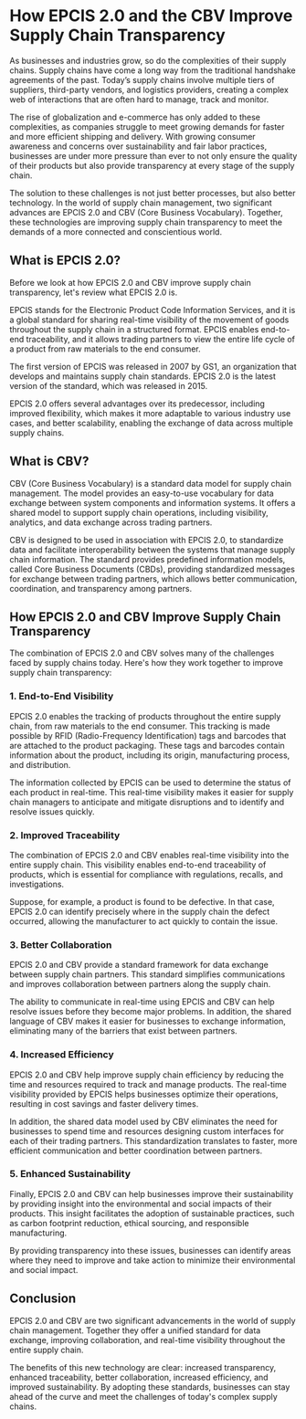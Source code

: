 # How EPCIS 2.0 and the CBV Improve Supply Chain Transparency

As businesses and industries grow, so do the complexities of their supply chains. Supply chains have come a long way from the traditional handshake agreements of the past. Today’s supply chains involve multiple tiers of suppliers, third-party vendors, and logistics providers, creating a complex web of interactions that are often hard to manage, track and monitor.

The rise of globalization and e-commerce has only added to these complexities, as companies struggle to meet growing demands for faster and more efficient shipping and delivery. With growing consumer awareness and concerns over sustainability and fair labor practices, businesses are under more pressure than ever to not only ensure the quality of their products but also provide transparency at every stage of the supply chain.

The solution to these challenges is not just better processes, but also better technology. In the world of supply chain management, two significant advances are EPCIS 2.0 and CBV (Core Business Vocabulary). Together, these technologies are improving supply chain transparency to meet the demands of a more connected and conscientious world.

## What is EPCIS 2.0?

Before we look at how EPCIS 2.0 and CBV improve supply chain transparency, let's review what EPCIS 2.0 is.

EPCIS stands for the Electronic Product Code Information Services, and it is a global standard for sharing real-time visibility of the movement of goods throughout the supply chain in a structured format. EPCIS enables end-to-end traceability, and it allows trading partners to view the entire life cycle of a product from raw materials to the end consumer.

The first version of EPCIS was released in 2007 by GS1, an organization that develops and maintains supply chain standards. EPCIS 2.0 is the latest version of the standard, which was released in 2015. 

EPCIS 2.0 offers several advantages over its predecessor, including improved flexibility, which makes it more adaptable to various industry use cases, and better scalability, enabling the exchange of data across multiple supply chains. 

## What is CBV? 

CBV (Core Business Vocabulary) is a standard data model for supply chain management. The model provides an easy-to-use vocabulary for data exchange between system components and information systems. It offers a shared model to support supply chain operations, including visibility, analytics, and data exchange across trading partners.

CBV is designed to be used in association with EPCIS 2.0, to standardize data and facilitate interoperability between the systems that manage supply chain information. The standard provides predefined information models, called Core Business Documents (CBDs), providing standardized messages for exchange between trading partners, which allows better communication, coordination, and transparency among partners.

## How EPCIS 2.0 and CBV Improve Supply Chain Transparency

The combination of EPCIS 2.0 and CBV solves many of the challenges faced by supply chains today. Here's how they work together to improve supply chain transparency:

### 1. End-to-End Visibility

EPCIS 2.0 enables the tracking of products throughout the entire supply chain, from raw materials to the end consumer. This tracking is made possible by RFID (Radio-Frequency Identification) tags and barcodes that are attached to the product packaging. These tags and barcodes contain information about the product, including its origin, manufacturing process, and distribution.

The information collected by EPCIS can be used to determine the status of each product in real-time. This real-time visibility makes it easier for supply chain managers to anticipate and mitigate disruptions and to identify and resolve issues quickly.

### 2. Improved Traceability

The combination of EPCIS 2.0 and CBV enables real-time visibility into the entire supply chain. This visibility enables end-to-end traceability of products, which is essential for compliance with regulations, recalls, and investigations.

Suppose, for example, a product is found to be defective. In that case, EPCIS 2.0 can identify precisely where in the supply chain the defect occurred, allowing the manufacturer to act quickly to contain the issue.

### 3. Better Collaboration

EPCIS 2.0 and CBV provide a standard framework for data exchange between supply chain partners. This standard simplifies communications and improves collaboration between partners along the supply chain.

The ability to communicate in real-time using EPCIS and CBV can help resolve issues before they become major problems. In addition, the shared language of CBV makes it easier for businesses to exchange information, eliminating many of the barriers that exist between partners.

### 4. Increased Efficiency

EPCIS 2.0 and CBV help improve supply chain efficiency by reducing the time and resources required to track and manage products. The real-time visibility provided by EPCIS helps businesses optimize their operations, resulting in cost savings and faster delivery times.

In addition, the shared data model used by CBV eliminates the need for businesses to spend time and resources designing custom interfaces for each of their trading partners. This standardization translates to faster, more efficient communication and better coordination between partners.

### 5. Enhanced Sustainability

Finally, EPCIS 2.0 and CBV can help businesses improve their sustainability by providing insight into the environmental and social impacts of their products. This insight facilitates the adoption of sustainable practices, such as carbon footprint reduction, ethical sourcing, and responsible manufacturing.

By providing transparency into these issues, businesses can identify areas where they need to improve and take action to minimize their environmental and social impact.

## Conclusion

EPCIS 2.0 and CBV are two significant advancements in the world of supply chain management. Together they offer a unified standard for data exchange, improving collaboration, and real-time visibility throughout the entire supply chain.

The benefits of this new technology are clear: increased transparency, enhanced traceability, better collaboration, increased efficiency, and improved sustainability. By adopting these standards, businesses can stay ahead of the curve and meet the challenges of today's complex supply chains.
